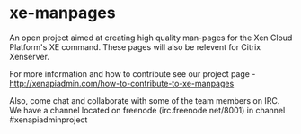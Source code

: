 xe-manpages
===========


An open project aimed at creating high quality man-pages for the Xen Cloud Platform's XE command. These pages will also be relevent for Citrix Xenserver.

For more information and how to contribute see our project page - http://xenapiadmin.com/how-to-contribute-to-xe-manpages

Also, come chat and collaborate with some of the team members on IRC. We have a channel located on freenode (irc.freenode.net/8001) in channel #xenapiadminproject 



